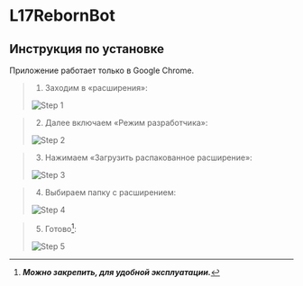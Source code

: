 # L17RebornBot

## Инструкция по установке 
Приложение работает только в Google Chrome.

> 1. Заходим в «расширения»:
> 
> ![Step 1](https://i.ibb.co/YQtf0DY/image.png)


> 2. Далее включаем «Режим разработчика»:
> 
> ![Step 2](https://i.ibb.co/BBHvX27/image.png)

> 3. Нажимаем «Загрузить распакованное расширение»:
> 
> ![Step 3](https://i.ibb.co/pvv4jd4/image.png)

> 4. Выбираем папку с расширением:
> 
> ![Step 4](https://i.ibb.co/Gsph4Zw/image.png)

> 5. Готово[^1]:
> 
> ![Step 5](https://i.ibb.co/XSCdDXf/image.png)

[^1]: ***Можно закрепить, для удобной эксплуатации.***


